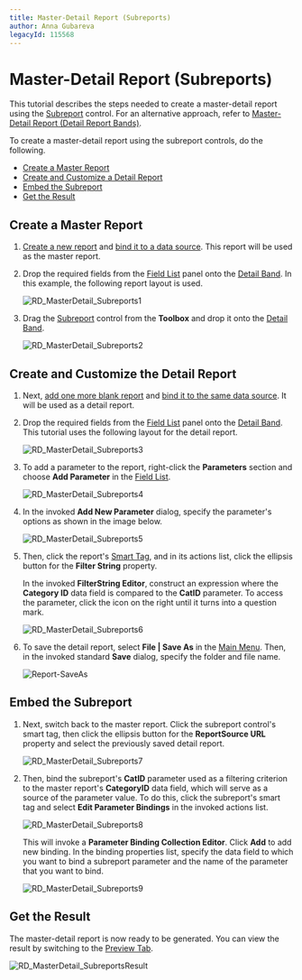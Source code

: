 ```yaml
---
title: Master-Detail Report (Subreports)
author: Anna Gubareva
legacyId: 115568
---
```

# Master-Detail Report (Subreports)
This tutorial describes the steps needed to create a master-detail report using the [Subreport](../../report-designer-reference/report-controls/subreport.md) control. For an alternative approach, refer to [Master-Detail Report (Detail Report Bands)](master-detail-report-(detail-report-bands).md).

To create a master-detail report using the subreport controls, do the following.
* [Create a Master Report](#create)
* [Create and Customize a Detail Report](#detail)
* [Embed the Subreport](#subreport)
* [Get the Result](#result)

<a name="create"/>

## Create a Master Report
1. [Create a new report](../basic-operations/create-a-new-report.md) and [bind it to a data source](../binding-a-report-to-data.md). This report will be used as the master report.
2. Drop the required fields from the [Field List](../../report-designer-reference/report-designer-ui/field-list.md) panel onto the [Detail Band](../../report-designer-reference/report-bands/detail-band.md). In this example, the following report layout is used.
	
	![RD_MasterDetail_Subreports1](../../../../../images/img122063.png)
3. Drag the [Subreport](../../report-designer-reference/report-controls/subreport.md) control from the **Toolbox** and drop it onto the [Detail Band](../../report-designer-reference/report-bands/detail-band.md).
	
	![RD_MasterDetail_Subreports2](../../../../../images/img122064.png)

<a name="detail"/>

## Create and Customize the Detail Report
1. Next, [add one more blank report](../basic-operations/create-a-new-report.md) and [bind it to the same data source](../binding-a-report-to-data.md). It will be used as a detail report.
2. Drop the required fields from the [Field List](../../report-designer-reference/report-designer-ui/field-list.md) panel onto the [Detail Band](../../report-designer-reference/report-bands/detail-band.md). This tutorial uses the following layout for the detail report.
	
	![RD_MasterDetail_Subreports3](../../../../../images/img122065.png)
3. To add a parameter to the report, right-click the **Parameters** section and choose **Add Parameter** in the [Field List](../../report-designer-reference/report-designer-ui/field-list.md).
	
	![RD_MasterDetail_Subreports4](../../../../../images/img122066.png)
4. In the invoked **Add New Parameter** dialog, specify the parameter's options as shown in the image below.
	
	![RD_MasterDetail_Subreports5](../../../../../images/img122067.png)
5. Then, click the report's [Smart Tag](../../report-designer-reference/report-designer-ui/smart-tag.md), and in its actions list, click the ellipsis button for the **Filter String** property.
	
	In the invoked **FilterString Editor**, construct an expression where the **Category ID** data field is compared to the **CatID** parameter. To access the parameter, click the icon on the right until it turns into a question mark.
	
	![RD_MasterDetail_Subreports6](../../../../../images/img122068.png)
6. To save the detail report, select **File | Save As** in the [Main Menu](../../report-designer-reference/report-designer-ui/main-menu.md). Then, in the invoked standard **Save** dialog, specify the folder and file name.
	
	![Report-SaveAs](../../../../../images/img11066.png)

<a name="subreport"/>

## Embed the Subreport
1. Next, switch back to the master report. Click the subreport control's smart tag, then click the ellipsis button for the **ReportSource URL** property and select the previously saved detail report.
	
	![RD_MasterDetail_Subreports7](../../../../../images/img122069.png)
2. Then, bind the subreport's **CatID** parameter used as a filtering criterion to the master report's **CategoryID** data field, which will serve as a source of the parameter value. To do this, click the subreport's smart tag and select **Edit Parameter Bindings** in the invoked actions list.
	
	![RD_MasterDetail_Subreports8](../../../../../images/img122070.png)
	
	This will invoke a **Parameter Binding Collection Editor**. Click **Add** to add new binding. In the binding properties list, specify the data field to which you want to bind a subreport parameter and the name of the parameter that you want to bind.
	
	![RD_MasterDetail_Subreports9](../../../../../images/img122071.png)

<a name="result"/>

## Get the Result
The master-detail report is now ready to be generated. You can view the result by switching to the [Preview Tab](../../report-designer-reference/report-designer-ui/preview-tab.md).

![RD_MasterDetail_SubreportsResult](../../../../../images/img122073.png)
